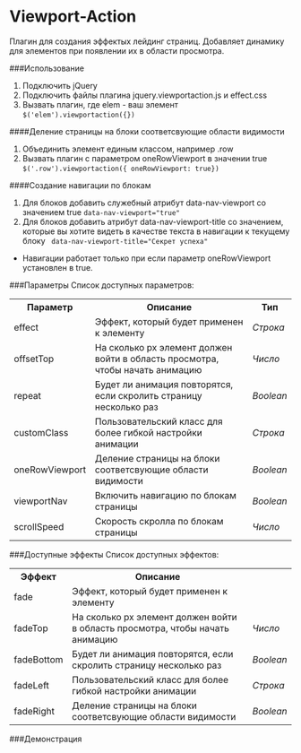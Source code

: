 Viewport-Action
===============
Плагин для создания эффектых лейдинг страниц.
Добавляет динамику для элементов при появлении их в области просмотра.

###Использование
1. Подключить jQuery
2. Подключить файлы плагина jquery.viewportaction.js и effect.css
3. Вызвать плагин, где elem - ваш элемент
`$('elem').viewportaction({})`

####Деление страницы на блоки соответсвующие области видимости
1. Объединить элемент единым классом, например .row
2. Вызвать плагин с параметром oneRowViewport в значении true
`$('.row').viewportaction({ oneRowViewport: true})`

####Создание навигации по блокам
1. Для блоков добавить служебный атрибут data-nav-viewport со значением true
`data-nav-viewport="true"` 
2. Для блоков добавить атрибут data-nav-viewport-title со значением, которые вы хотите видеть в качестве текста в навигации к текущему блоку
` data-nav-viewport-title="Секрет успеха"` 

* Навигации работает только при если параметр oneRowViewport установлен в true.

###Параметры
Список доступных параметров:
<table>
    <tr>
      <th>Параметр</td>
      <th>Описание</th>
      <th>Тип</th>
    </tr>
    <tr>
      <td>effect</td>
      <td>Эффект, который будет применен к элементу</td>
      <td><i>Строка</i></td>
    </tr>
    <tr>
      <td>offsetTop</td>
      <td>На сколько px элемент должен войти в область просмотра, чтобы начать анимацию</td>
      <td><i>Число</i></td>
    </tr>
    <tr>
      <td>repeat</td>
      <td>Будет ли анимация повторятся, если скролить страницу несколько раз</td>
      <td><i>Boolean</i></td>
    </tr>
    <tr>
      <td>customClass</td>
      <td>Пользовательский класс для более гибкой настройки анимации</td>
      <td><i>Строка</i></td>
    </tr>
    <tr>
      <td>oneRowViewport</td>
      <td>Деление страницы на блоки соответсвующие области видимости</td>
      <td><i>Boolean</i></td>
    </tr>
    <tr>
      <td>viewportNav</td>
      <td>Включить навигацию по блокам страницы</td>
      <td><i>Boolean</i></td>
    </tr>
    <tr>
      <td>scrollSpeed</td>
      <td>Скорость скролла по блокам страницы</td>
      <td><i>Число</i></td>
    </tr>
</table>

###Доступные эффекты
Список доступных эффектов:
<table>
    <tr>
      <th>Эффект</td>
      <th>Описание</th>
    </tr>
    <tr>
      <td>fade</td>
      <td>Эффект, который будет применен к элементу</td>
    </tr>
    <tr>
      <td>fadeTop</td>
      <td>На сколько px элемент должен войти в область просмотра, чтобы начать анимацию</td>
      <td><i>Число</i></td>
    </tr>
    <tr>
      <td>fadeBottom</td>
      <td>Будет ли анимация повторятся, если скролить страницу несколько раз</td>
      <td><i>Boolean</i></td>
    </tr>
    <tr>
      <td>fadeLeft</td>
      <td>Пользовательский класс для более гибкой настройки анимации</td>
      <td><i>Строка</i></td>
    </tr>
    <tr>
      <td>fadeRight</td>
      <td>Деление страницы на блоки соответсвующие области видимости</td>
      <td><i>Boolean</i></td>
    </tr>
</table>

###Демонстрация